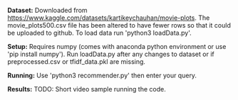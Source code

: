**Dataset:**
Downloaded from https://www.kaggle.com/datasets/kartikeychauhan/movie-plots.
The movie_plots500.csv file has been altered to have fewer rows so that it could be uploaded to github.
To load data run 'python3 loadData.py'.

**Setup:**
Requires numpy (comes with anaconda python environment or use 'pip install numpy').
Run loadData.py after any changes to dataset or if preprocessed.csv or tfidf_data.pkl are missing.

**Running:**
Use 'python3 recommender.py' then enter your query. 

**Results:**
TODO: Short video sample running the code.
